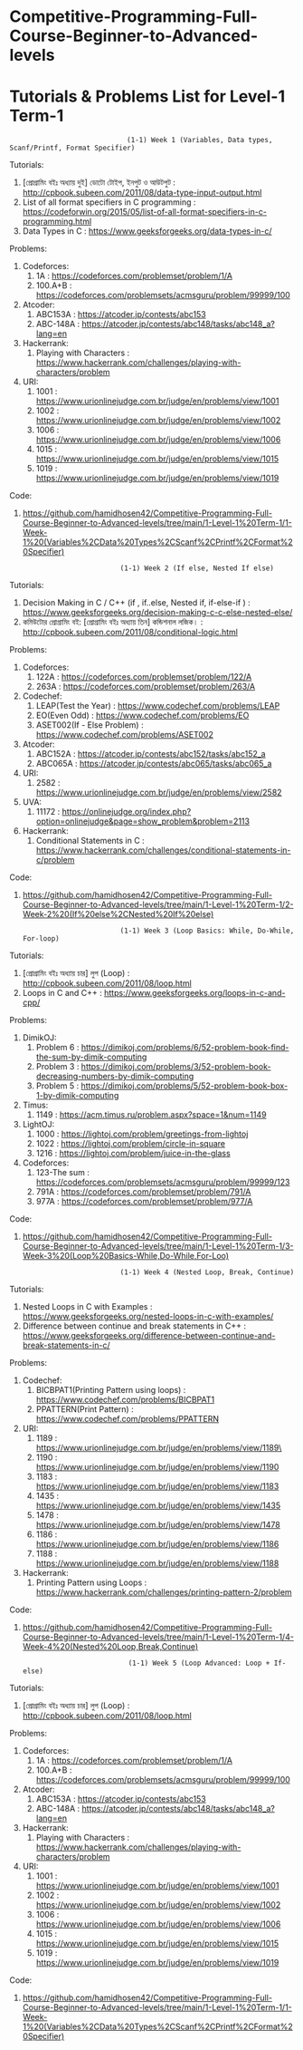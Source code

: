 # Competitive-Programming-Full-Course-Beginner-to-Advanced-levels

# Tutorials & Problems List for Level-1 Term-1

                                 (1-1) Week 1 (Variables, Data types, Scanf/Printf, Format Specifier)
Tutorials:

   1. [প্রোগ্রামিং বইঃ অধ্যায় দুই] ডোটো টোইপ, ইনপুট ও আউটপুট : http://cpbook.subeen.com/2011/08/data-type-input-output.html
   2. List of all format specifiers in C programming : https://codeforwin.org/2015/05/list-of-all-format-specifiers-in-c-programming.html
   3. Data Types in C : https://www.geeksforgeeks.org/data-types-in-c/

Problems:

   1. Codeforces:
      1. 1A : https://codeforces.com/problemset/problem/1/A
      2. 100.A+B : https://codeforces.com/problemsets/acmsguru/problem/99999/100
   2. Atcoder: 
      1. ABC153A : https://atcoder.jp/contests/abc153
      2. ABC-148A : https://atcoder.jp/contests/abc148/tasks/abc148_a?lang=en
   3. Hackerrank: 
      1. Playing with Characters : https://www.hackerrank.com/challenges/playing-with-characters/problem
   4. URI: 
      1. 1001 : https://www.urionlinejudge.com.br/judge/en/problems/view/1001
      2. 1002 : https://www.urionlinejudge.com.br/judge/en/problems/view/1002
      3. 1006 : https://www.urionlinejudge.com.br/judge/en/problems/view/1006
      4. 1015 : https://www.urionlinejudge.com.br/judge/en/problems/view/1015
      5. 1019 : https://www.urionlinejudge.com.br/judge/en/problems/view/1019

Code: 
   1. https://github.com/hamidhosen42/Competitive-Programming-Full-Course-Beginner-to-Advanced-levels/tree/main/1-Level-1%20Term-1/1-Week-1%20(Variables%2CData%20Types%2CScanf%2CPrintf%2CFormat%20Specifier)

                                  (1-1) Week 2 (If else, Nested If else)
Tutorials:

   1. Decision Making in C / C++ (if , if..else, Nested if, if-else-if ) : https://www.geeksforgeeks.org/decision-making-c-c-else-nested-else/
   2. কমিউটোর প্রোগ্রামিং বই: [প্রোগ্রামিং বইঃ অধ্যায় তিন] কন্ডিশনাল লজিক। : http://cpbook.subeen.com/2011/08/conditional-logic.html

Problems:
   1. Codeforces:
      1. 122A : https://codeforces.com/problemset/problem/122/A
      2. 263A : https://codeforces.com/problemset/problem/263/A
   2. Codechef: 
      1. LEAP(Test the Year) : https://www.codechef.com/problems/LEAP
      2. EO(Even Odd) : https://www.codechef.com/problems/EO
      3. ASET002(If - Else Problem) : https://www.codechef.com/problems/ASET002
   3. Atcoder: 
      1. ABC152A : https://atcoder.jp/contests/abc152/tasks/abc152_a
      2. ABC065A : https://atcoder.jp/contests/abc065/tasks/abc065_a
   4. URI: 
      1. 2582 : https://www.urionlinejudge.com.br/judge/en/problems/view/2582
   5. UVA: 
      1. 11172 : https://onlinejudge.org/index.php?option=onlinejudge&page=show_problem&problem=2113
   6. Hackerrank: 
      1. Conditional Statements in C : https://www.hackerrank.com/challenges/conditional-statements-in-c/problem

Code: 
   1. https://github.com/hamidhosen42/Competitive-Programming-Full-Course-Beginner-to-Advanced-levels/tree/main/1-Level-1%20Term-1/2-Week-2%20(If%20else%2CNested%20If%20else)


                                  (1-1) Week 3 (Loop Basics: While, Do-While, For-loop)
Tutorials:

   1. [প্রোগ্রামিং বইঃ অধ্যায় চার] লুপ (Loop) : http://cpbook.subeen.com/2011/08/loop.html
   2. Loops in C and C++ : https://www.geeksforgeeks.org/loops-in-c-and-cpp/

Problems:
   1. DimikOJ: 
      1. Problem 6 : https://dimikoj.com/problems/6/52-problem-book-find-the-sum-by-dimik-computing
      2. Problem 3 : https://dimikoj.com/problems/3/52-problem-book-decreasing-numbers-by-dimik-computing
      3. Problem 5 : https://dimikoj.com/problems/5/52-problem-book-box-1-by-dimik-computing
   2. Timus: 
      1. 1149 : https://acm.timus.ru/problem.aspx?space=1&num=1149
   3. LightOJ: 
      1. 1000 : https://lightoj.com/problem/greetings-from-lightoj
      2. 1022 : https://lightoj.com/problem/circle-in-square
      3. 1216 : https://lightoj.com/problem/juice-in-the-glass
   4. Codeforces:
      1. 123-The sum : https://codeforces.com/problemsets/acmsguru/problem/99999/123
      2. 791A : https://codeforces.com/problemset/problem/791/A
      3. 977A : https://codeforces.com/problemset/problem/977/A

Code: 
   1. https://github.com/hamidhosen42/Competitive-Programming-Full-Course-Beginner-to-Advanced-levels/tree/main/1-Level-1%20Term-1/3-Week-3%20(Loop%20Basics-While,Do-While,For-Loo)

                                  (1-1) Week 4 (Nested Loop, Break, Continue)
Tutorials:
   1. Nested Loops in C with Examples : https://www.geeksforgeeks.org/nested-loops-in-c-with-examples/
   2. Difference between continue and break statements in C++ : https://www.geeksforgeeks.org/difference-between-continue-and-break-statements-in-c/

Problems:
   1. Codechef: 
      1. BICBPAT1(Printing Pattern using loops) : https://www.codechef.com/problems/BICBPAT1
      2. PPATTERN(Print Pattern) : https://www.codechef.com/problems/PPATTERN
   2. URI: 
      1. 1189 : https://www.urionlinejudge.com.br/judge/en/problems/view/1189\
      2. 1190 : https://www.urionlinejudge.com.br/judge/en/problems/view/1190
      3. 1183 : https://www.urionlinejudge.com.br/judge/en/problems/view/1183
      4. 1435 : https://www.urionlinejudge.com.br/judge/en/problems/view/1435
      5. 1478 : https://www.urionlinejudge.com.br/judge/en/problems/view/1478
      6. 1186 : https://www.urionlinejudge.com.br/judge/en/problems/view/1186
      7. 1188 : https://www.urionlinejudge.com.br/judge/en/problems/view/1188
   3. Hackerrank: 
      1.  Printing Pattern using Loops : https://www.hackerrank.com/challenges/printing-pattern-2/problem

Code: 
   1. https://github.com/hamidhosen42/Competitive-Programming-Full-Course-Beginner-to-Advanced-levels/tree/main/1-Level-1%20Term-1/4-Week-4%20(Nested%20Loop,Break,Continue)

                                    (1-1) Week 5 (Loop Advanced: Loop + If-else)
Tutorials:
   1. [প্রোগ্রামিং বইঃ অধ্যায় চার] লুপ (Loop) : http://cpbook.subeen.com/2011/08/loop.html

Problems:

   1. Codeforces:
      1. 1A : https://codeforces.com/problemset/problem/1/A
      2. 100.A+B : https://codeforces.com/problemsets/acmsguru/problem/99999/100
   2. Atcoder: 
      1. ABC153A : https://atcoder.jp/contests/abc153
      2. ABC-148A : https://atcoder.jp/contests/abc148/tasks/abc148_a?lang=en
   3. Hackerrank: 
      1. Playing with Characters : https://www.hackerrank.com/challenges/playing-with-characters/problem
   4. URI: 
      1. 1001 : https://www.urionlinejudge.com.br/judge/en/problems/view/1001
      2. 1002 : https://www.urionlinejudge.com.br/judge/en/problems/view/1002
      3. 1006 : https://www.urionlinejudge.com.br/judge/en/problems/view/1006
      4. 1015 : https://www.urionlinejudge.com.br/judge/en/problems/view/1015
      5. 1019 : https://www.urionlinejudge.com.br/judge/en/problems/view/1019

Code: 
   1. https://github.com/hamidhosen42/Competitive-Programming-Full-Course-Beginner-to-Advanced-levels/tree/main/1-Level-1%20Term-1/1-Week-1%20(Variables%2CData%20Types%2CScanf%2CPrintf%2CFormat%20Specifier)
